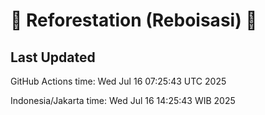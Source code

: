 
# 🌳 Reforestation (Reboisasi) 🌲

## Last Updated

GitHub Actions time: Wed Jul 16 07:25:43 UTC 2025

Indonesia/Jakarta time: Wed Jul 16 14:25:43 WIB 2025
